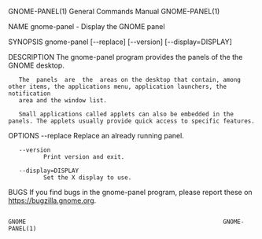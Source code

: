 GNOME-PANEL(1)                                                General Commands Manual                                               GNOME-PANEL(1)

NAME
       gnome-panel - Display the GNOME panel

SYNOPSIS
       gnome-panel [--replace] [--version] [--display=DISPLAY]

DESCRIPTION
       The gnome-panel program provides the panels of the the GNOME desktop.

       The  panels  are  the  areas on the desktop that contain, among other items, the applications menu, application launchers, the notification
       area and the window list.

       Small applications called applets can also be embedded in the panels. The applets usually provide quick access to specific features.

OPTIONS
       --replace
              Replace an already running panel.

       --version
              Print version and exit.

       --display=DISPLAY
              Set the X display to use.

BUGS
       If you find bugs in the gnome-panel program, please report these on https://bugzilla.gnome.org.

                                                                       GNOME                                                        GNOME-PANEL(1)
